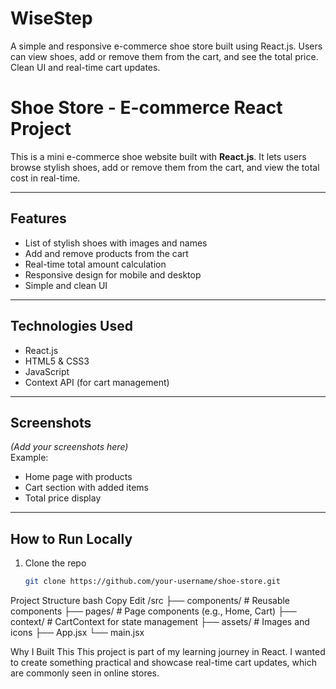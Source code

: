# WiseStep
A simple and responsive e-commerce shoe store built using React.js. Users can view shoes, add or remove them from the cart, and see the total price. Clean UI and real-time cart updates.

# Shoe Store - E-commerce React Project 

This is a mini e-commerce shoe website built with **React.js**. It lets users browse stylish shoes, add or remove them from the cart, and view the total cost in real-time.

---

##  Features

-  List of stylish shoes with images and names
-  Add and remove products from the cart
-  Real-time total amount calculation
-  Responsive design for mobile and desktop
-  Simple and clean UI

---

##  Technologies Used

- React.js
- HTML5 & CSS3
- JavaScript
- Context API (for cart management)

---

##  Screenshots

*(Add your screenshots here)*  
Example:
- Home page with products  
- Cart section with added items  
- Total price display

---

##  How to Run Locally

1. Clone the repo  
   ```bash
   git clone https://github.com/your-username/shoe-store.git

 Project Structure
bash
Copy
Edit
/src
  ├── components/        # Reusable components
  ├── pages/             # Page components (e.g., Home, Cart)
  ├── context/           # CartContext for state management
  ├── assets/            # Images and icons
  ├── App.jsx
  └── main.jsx

   Why I Built This
This project is part of my learning journey in React. I wanted to create something practical and showcase real-time cart updates, which are commonly seen in online stores.
